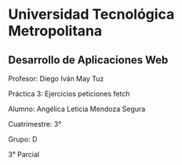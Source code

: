 # Universidad Tecnológica Metropolitana

## Desarrollo de Aplicaciones Web

Profesor: Diego Iván May Tuz

Práctica 3: Ejercicios peticiones fetch

Alumno: Angélica Leticia Mendoza Segura

Cuatrimestre: 3°

Grupo: D

3° Parcial